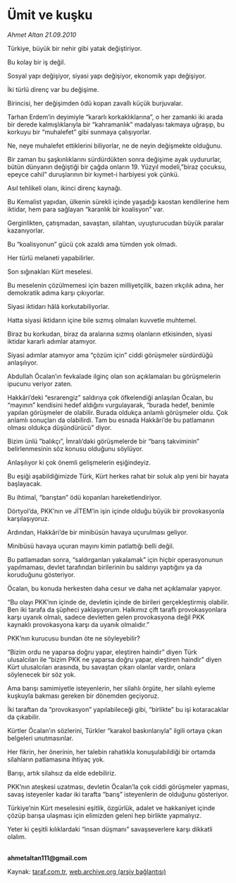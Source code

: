 # Ümit ve kuşku

*Ahmet Altan 21.09.2010*

<div class="yazi"><p>Türkiye, büyük bir nehir gibi yatak değiştiriyor.</p>
<p>Bu kolay bir iş değil.</p>
<p>Sosyal yapı değişiyor, siyasi yapı değişiyor, ekonomik yapı değişiyor.</p>
<p>İki türlü direnç var bu değişime.</p>
<p>Birincisi, her değişimden ödü kopan zavallı küçük burjuvalar.</p>
<p>Tarhan Erdem’in deyimiyle “kararlı korkaklıklarına”, o her zamanki iki arada bir derede kalmışlıklarıyla bir “kahramanlık” madalyası takmaya uğraşıp, bu korkuyu bir “muhalefet” gibi sunmaya çalışıyorlar.</p>
<p>Ne, neye muhalefet ettiklerini biliyorlar, ne de neyin değişmekte olduğunu.</p>
<p>Bir zaman bu şaşkınlıklarını sürdürdükten sonra değişime ayak uydururlar, bütün dünyanın değiştiği bir çağda onların 19. Yüzyıl modeli,”biraz çocuksu, epeyce cahil” duruşlarının bir kıymet-i harbiyesi yok çünkü.</p>
<p>Asıl tehlikeli olanı, ikinci direnç kaynağı.</p>
<p>Bu Kemalist yapıdan, ülkenin sürekli içinde yaşadığı kaostan kendilerine hem iktidar, hem para sağlayan “karanlık bir koalisyon” var.</p>
<p>Gerginlikten, çatışmadan, savaştan, silahtan, uyuşturucudan büyük paralar kazanıyorlar.</p>
<p>Bu “koalisyonun” gücü çok azaldı ama tümden yok olmadı.</p>
<p>Her türlü melaneti yapabilirler.</p>
<p>Son sığınakları Kürt meselesi.</p>
<p>Bu meselenin çözülmemesi için bazen milliyetçilik, bazen ırkçılık adına, her demokratik adıma karşı çıkıyorlar.</p>
<p>Siyasi iktidarı hâlâ korkutabiliyorlar.</p>
<p>Hatta siyasi iktidarın içine bile sızmış olmaları kuvvetle muhtemel.</p>
<p>Biraz bu korkudan, biraz da aralarına sızmış olanların etkisinden, siyasi iktidar kararlı adımlar atamıyor.</p>
<p>Siyasi adımlar atamıyor ama “çözüm için” ciddi görüşmeler sürdürdüğü anlaşılıyor.</p>
<p>Abdullah Öcalan’ın fevkalade ilginç olan son açıklamaları bu görüşmelerin ipucunu veriyor zaten.</p>
<p>Hakkâri’deki “esrarengiz” saldırıya çok öfkelendiği anlaşılan Öcalan, bu “mayının” kendisini hedef aldığını vurgulayarak, “burada hedef, benimle yapılan görüşmeler de olabilir. Burada oldukça anlamlı görüşmeler oldu. Çok anlamlı sonuçları da olabilirdi. Tam bu esnada Hakkâri’de bu patlamanın olması oldukça düşündürücü” diyor.</p>
<p>Bizim ünlü ”balıkçı”, İmralı’daki görüşmelerde bir “barış takviminin” belirlenmesinin söz konusu olduğunu söylüyor.</p>
<p>Anlaşılıyor ki çok önemli gelişmelerin eşiğindeyiz.</p>
<p>Bu eşiği aşabildiğimizde Türk, Kürt herkes rahat bir soluk alıp yeni bir hayata başlayacak.</p>
<p>Bu ihtimal, “barıştan” ödü kopanları hareketlendiriyor.</p>
<p>Dörtyol’da, PKK’nın ve JİTEM’in işin içinde olduğu büyük bir provokasyonla karşılaşıyoruz.</p>
<p>Ardından, Hakkâri’de bir minibüsün havaya uçurulması geliyor.</p>
<p>Minibüsü havaya uçuran mayını kimin patlattığı belli değil.</p>
<p>Bu patlamadan sonra, “saldırganları yakalamak” için hiçbir operasyonunun yapılmaması, devlet tarafından birilerinin bu saldırıyı yaptığını ya da koruduğunu gösteriyor.</p>
<p>Öcalan, bu konuda herkesten daha cesur ve daha net açıklamalar yapıyor.</p>
<p>“Bu olayı PKK’nın içinde de, devletin içinde de birileri gerçekleştirmiş olabilir. Ben iki tarafa da şüpheci yaklaşıyorum. Halkımız çift taraflı provokasyonlara karşı uyanık olmalı, sadece devletten gelen provokasyona değil PKK kaynaklı provokasyona karşı da uyanık olmalıdır.”</p>
<p>PKK’nın kurucusu bundan öte ne söyleyebilir?</p>
<p>“Bizim ordu ne yaparsa doğru yapar, eleştiren haindir” diyen Türk ulusalcıları ile “bizim PKK ne yaparsa doğru yapar, eleştiren haindir” diyen Kürt ulusalcıları arasında, bu savaştan çıkarı olanlar vardır, onlara söylenecek bir söz yok.</p>
<p>Ama barışı samimiyetle isteyenlerin, her silahlı örgüte, her silahlı eyleme kuşkuyla bakması gereken bir dönemden geçiyoruz.</p>
<p>İki taraftan da “provokasyon” yapılabileceği gibi, “birlikte” bu işi kotaracaklar da çıkabilir.</p>
<p>Kürtler Öcalan’ın sözlerini, Türkler “karakol baskınlarıyla” ilgili ortaya çıkan belgeleri unutmasınlar.</p>
<p>Her fikrin, her önerinin, her talebin rahatlıkla konuşulabildiği bir ortamda silahların patlamasına ihtiyaç yok.</p>
<p>Barışı, artık silahsız da elde edebiliriz.</p>
<p>PKK’nın ateşkesi uzatması, devletin Öcalan’la çok ciddi görüşmeler yapması, savaş isteyenler kadar iki tarafta “barış” isteyenlerin de olduğunu gösteriyor.</p>
<p>Türkiye’nin Kürt meselesini eşitlik, özgürlük, adalet ve hakkaniyet içinde çözüp barışa ulaşması için elimizden geleni hep birlikte yapmalıyız.</p>
<p>Yeter ki çeşitli kılıklardaki “insan düşmanı” savaşseverlere karşı dikkatli olalım.</p><b><br/>ahmetaltan111@gmail.com</b></div>

Kaynak: [taraf.com.tr](http://www.taraf.com.tr:80/ahmet-altan/makale-umit-ve-kusku.htm), [web.archive.org (arşiv bağlantısı)](http://web.archive.org/web/20100922175550/http://www.taraf.com.tr:80/ahmet-altan/makale-umit-ve-kusku.htm)
